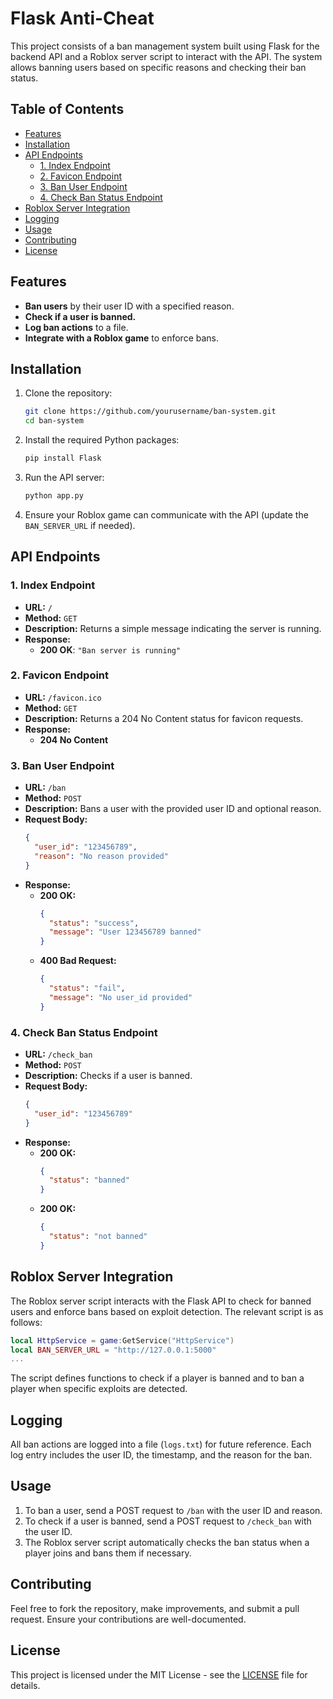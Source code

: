 # Flask Anti-Cheat

This project consists of a ban management system built using Flask for the backend API and a Roblox server script to interact with the API. The system allows banning users based on specific reasons and checking their ban status. 

## Table of Contents

- [Features](#features)
- [Installation](#installation)
- [API Endpoints](#api-endpoints)
  - [1. Index Endpoint](#1-index-endpoint)
  - [2. Favicon Endpoint](#2-favicon-endpoint)
  - [3. Ban User Endpoint](#3-ban-user-endpoint)
  - [4. Check Ban Status Endpoint](#4-check-ban-status-endpoint)
- [Roblox Server Integration](#roblox-server-integration)
- [Logging](#logging)
- [Usage](#usage)
- [Contributing](#contributing)
- [License](#license)

## Features

- **Ban users** by their user ID with a specified reason.
- **Check if a user is banned.**
- **Log ban actions** to a file.
- **Integrate with a Roblox game** to enforce bans.

## Installation

1. Clone the repository:
   ```bash
   git clone https://github.com/yourusername/ban-system.git
   cd ban-system
   ```

2. Install the required Python packages:
   ```bash
   pip install Flask
   ```

3. Run the API server:
   ```bash
   python app.py
   ```

4. Ensure your Roblox game can communicate with the API (update the `BAN_SERVER_URL` if needed).

## API Endpoints

### 1. Index Endpoint

- **URL:** `/`
- **Method:** `GET`
- **Description:** Returns a simple message indicating the server is running.
- **Response:**
  - **200 OK**: `"Ban server is running"`

### 2. Favicon Endpoint

- **URL:** `/favicon.ico`
- **Method:** `GET`
- **Description:** Returns a 204 No Content status for favicon requests.
- **Response:**
  - **204 No Content**

### 3. Ban User Endpoint

- **URL:** `/ban`
- **Method:** `POST`
- **Description:** Bans a user with the provided user ID and optional reason.
- **Request Body:**
  ```json
  {
    "user_id": "123456789",
    "reason": "No reason provided"
  }
  ```
- **Response:**
  - **200 OK:** 
    ```json
    {
      "status": "success",
      "message": "User 123456789 banned"
    }
    ```
  - **400 Bad Request:**
    ```json
    {
      "status": "fail",
      "message": "No user_id provided"
    }
    ```

### 4. Check Ban Status Endpoint

- **URL:** `/check_ban`
- **Method:** `POST`
- **Description:** Checks if a user is banned.
- **Request Body:**
  ```json
  {
    "user_id": "123456789"
  }
  ```
- **Response:**
  - **200 OK:** 
    ```json
    {
      "status": "banned"
    }
    ```
  - **200 OK:** 
    ```json
    {
      "status": "not banned"
    }
    ```

## Roblox Server Integration

The Roblox server script interacts with the Flask API to check for banned users and enforce bans based on exploit detection. The relevant script is as follows:

```lua
local HttpService = game:GetService("HttpService")
local BAN_SERVER_URL = "http://127.0.0.1:5000"
...
```

The script defines functions to check if a player is banned and to ban a player when specific exploits are detected.

## Logging

All ban actions are logged into a file (`logs.txt`) for future reference. Each log entry includes the user ID, the timestamp, and the reason for the ban.

## Usage

1. To ban a user, send a POST request to `/ban` with the user ID and reason.
2. To check if a user is banned, send a POST request to `/check_ban` with the user ID.
3. The Roblox server script automatically checks the ban status when a player joins and bans them if necessary.

## Contributing

Feel free to fork the repository, make improvements, and submit a pull request. Ensure your contributions are well-documented.

## License

This project is licensed under the MIT License - see the [LICENSE](LICENSE) file for details.
